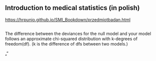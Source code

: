 ## Introduction to medical statistics (in polish)

https://hrpunio.github.io/SMI_Bookdown/przedmiotbadan.html


##

The difference between the deviances for the null model and your model
follows an approximate chi-squared distribution with k-degrees of
freedom(df). (k is the difference of dfs between two models.)

„“	     